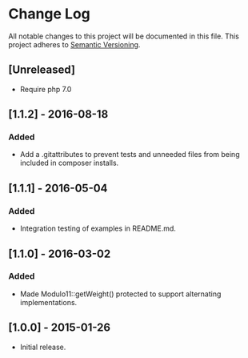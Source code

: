 # Change Log
All notable changes to this project will be documented in this file.
This project adheres to [Semantic Versioning](http://semver.org/).

## [Unreleased]

- Require php 7.0

## [1.1.2] - 2016-08-18

### Added
- Add a .gitattributes to prevent tests and unneeded files from being included in composer installs.

## [1.1.1] - 2016-05-04

### Added
- Integration testing of examples in README.md.

## [1.1.0] - 2016-03-02

### Added
- Made Modulo11::getWeight() protected to support alternating implementations.

## [1.0.0] - 2015-01-26
- Initial release.
